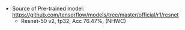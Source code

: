 - Source of Pre-trained model: https://github.com/tensorflow/models/tree/master/official/r1/resnet
	- Resnet-50 v2, fp32, Acc 76.47%, (NHWC)